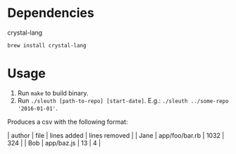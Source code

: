 # Dependencies

crystal-lang

`brew install crystal-lang`

# Usage

1. Run `make` to build binary.
2. Run `./sleuth [path-to-repo] [start-date]`.
   E.g.: `./sleuth ../some-repo '2016-01-01'`.

Produces a csv with the following format:

| author | file           | lines added | lines removed |
| Jane   | app/foo/bar.rb | 1032        | 324           |
| Bob    | app/baz.js     | 13          | 4             |
